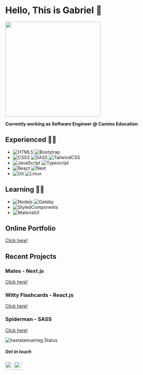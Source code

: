 # Hello, This is Gabriel 👋 

<img width="300px"  src="https://www.cerebro.fit/uploads/thumbnails/course_thumbnails/course_thumbnail_default_70.jpg"/> 

**Currently working as Software Engineer @ Camino Education** 


## Experienced 📗📗

- ![HTML5](https://img.shields.io/badge/HTML5-blue?style=flat&logo=html5) ![Bootstrap](https://img.shields.io/badge/-Bootstrap-blue?style=flat&logo=Bootstrap)
- ![CSS3](https://img.shields.io/badge/-CSS3-blue?style=flat&logo=css3) ![SASS](https://img.shields.io/badge/-Sass-blue?style=flat&logo=sass) ![TailwindCSS](https://img.shields.io/badge/-TailwindCSS-blue?style=flat&logo=tailwindcss) 
- ![JavaScript](https://img.shields.io/badge/-JavaScript-blue?style=flat&logo=javascript) ![Typescript](https://img.shields.io/badge/-Typescript-blue?style=flat&logo=Typescript)
- ![React](https://img.shields.io/badge/-React-blue?style=flat&logo=React) ![Next](https://img.shields.io/badge/-Nextjs-blue?style=flat&logo=Next)
- ![Git](https://img.shields.io/badge/-Git-blue?style=flat&logo=Git) ![Linux](https://img.shields.io/badge/-Linux-blue?style=flat&logo=Linux)


## Learning 📘📘
- ![Nodejs](https://img.shields.io/badge/-Nodejs-blue?style=flat&logo=nodejs) ![Gatsby](https://img.shields.io/badge/-Gatsby-blue?style=flat&logo=Gatsby)
- ![StyledComponents](https://img.shields.io/badge/-StyledComponents-blue?style=flat&logo=StyledComponents)
- ![MaterialUI](https://img.shields.io/badge/-MaterialUI-blue?style=flat&logo=MaterialUI)


## Online Portfolio

<a href="https://gabriel-vicente-dev.vercel.app/">Click here!</a>


## Recent Projects

### Mates - Next.js
<a href="https://mates.vercel.app/">Click here!</a>

### Witty Flashcards - React.js
<a href="https://witty-flashcards.netlify.app/">Click here!</a>

### Spiderman - SASS
<a href="https://hastalamuerteg.github.io/spider-man/">Click here!</a>



![hastalamuerteg Status](https://github-readme-stats.vercel.app/api?username=hastalamuerteg&theme=default&show_icons=true)

##### Get in touch
<a href="https://www.linkedin.com/in/gabriel--vicente/">
  <img align="left" alt="gabriel's LinkedIn" width="25px" src="https://cdn.jsdelivr.net/npm/simple-icons@v3/icons/linkedin.svg" />
</a>
<a href="https://github.com/hastalamuerteg">
  <img align="left" alt="gabriel's github" width="25px" src="https://cdn.jsdelivr.net/npm/simple-icons@v3/icons/github.svg" />
</a>

